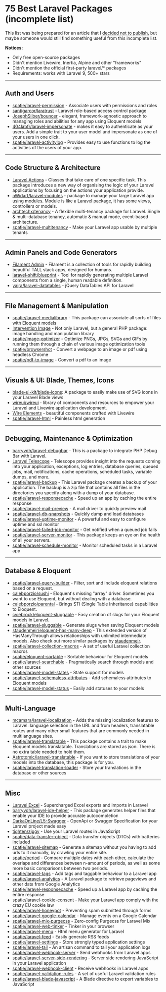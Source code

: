 # 75 Best Laravel Packages (incomplete list)

This list was being prepared for an article that I [decided not to publish](https://twitter.com/PovilasKorop/status/1533452909157003264), but maybe someone would still find something useful from this incomplete list.


**Notices:**

- Only free open-source packages
- Didn't mention Livewire, Inertia, Alpine and other "frameworks"
- Didn't mention the official first-party laravel/* packages
- Requirements: works with Laravel 9, 500+ stars


- - - - -

## Auth and Users

- [spatie/laravel-permission](https://github.com/spatie/laravel-permission) - Associate users with permissions and roles
- [santigarcor/laratrust](https://laratrust.santigarcor.me/) - Laravel role-based access control package
- [JosephSilber/bouncer](https://github.com/JosephSilber/bouncer) - elegant, framework-agnostic approach to managing roles and abilities for any app using Eloquent models
- [404labfr/laravel-impersonate](https://github.com/404labfr/laravel-impersonate) - makes it easy to authenticate as your users. Add a simple trait to your user model and impersonate as one of your users in one click.
- [spatie/laravel-activitylog](https://github.com/spatie/laravel-activitylog) - Provides easy to use functions to log the activities of the users of your app.

- - - - -

## Code Structure & Architecture

- [Laravel Actions](https://laravelactions.com/) - Classes that take care of one specific task. This package introduces a new way of organising the logic of your Laravel applications by focusing on the actions your application provide.
- [nWidart/laravel-modules](https://github.com/nWidart/laravel-modules) - package to manage your large Laravel app using modules. Module is like a Laravel package, it has some views, controllers or models.
- [archtechx/tenancy](https://tenancyforlaravel.com/) - A flexible multi-tenancy package for Laravel. Single & multi-database tenancy, automatic & manual mode, event-based architecture.
- [spatie/laravel-multitenancy](https://github.com/spatie/laravel-multitenancy) - Make your Laravel app usable by multiple tenants

- - - - -

## Admin Panels and Code Generators

- [Filament Admin](https://filamentphp.com/) - Filament is a collection of tools for rapidly building beautiful TALL stack apps, designed for humans.
- [laravel-shift/blueprint](https://github.com/laravel-shift/blueprint) - Tool for rapidly generating multiple Laravel components from a single, human readable definition.
- [yajra/laravel-datatables](https://github.com/yajra/laravel-datatables) - jQuery DataTables API for Laravel


- - - - -

## File Management & Manipulation

- [spatie/laravel-medialibrary](https://github.com/spatie/laravel-medialibrary) - This package can associate all sorts of files with Eloquent models
- [Intervention Image](https://image.intervention.io/v2) - Not only Laravel, but a general PHP package: image handling and manipulation library
- [spatie/image-optimizer](https://github.com/spatie/image-optimizer) - Optimize PNGs, JPGs, SVGs and GIFs by running them through a chain of various image optimization tools
- [spatie/browsershot](https://github.com/spatie/browsershot) - Convert a webpage to an image or pdf using headless Chrome
- [spatie/pdf-to-image](https://github.com/spatie/pdf-to-image) - Convert a pdf to an image

- - - - -

## Visuals & UI: Blade, Themes, Icons

- [blade-ui-kit/blade-icons](https://github.com/blade-ui-kit/blade-icons): A package to easily make use of SVG icons in your Laravel Blade views
- [wireui/wireui](https://github.com/wireui/wireui) - library of components and resources to empower your Laravel and Livewire application development.
- [Wire Elements](https://wire-elements.dev/) - beautiful components crafted with Livewire
- [spatie/laravel-html](https://github.com/spatie/laravel-html) - Painless html generation

- - - - -

## Debugging, Maintenance & Optimization

- [barryvdh/laravel-debugbar](https://github.com/barryvdh/laravel-debugbar) - This is a package to integrate PHP Debug Bar with Laravel.
- [Laravel Telescope](https://laravel.com/docs/9.x/telescope) - Telescope provides insight into the requests coming into your application, exceptions, log entries, database queries, queued jobs, mail, notifications, cache operations, scheduled tasks, variable dumps, and more.
- [spatie/laravel-backup](https://github.com/spatie/laravel-backup) - This Laravel package creates a backup of your application. The backup is a zip file that contains all files in the directories you specify along with a dump of your database.
- [spatie/laravel-responsecache](https://github.com/spatie/laravel-responsecache) - Speed up an app by caching the entire response
- [spatie/laravel-mail-preview](https://github.com/spatie/laravel-mail-preview) - A mail driver to quickly preview mail
- [spatie/laravel-db-snapshots](https://github.com/spatie/laravel-db-snapshots) - Quickly dump and load databases
- [spatie/laravel-uptime-monitor](https://github.com/spatie/laravel-uptime-monitor) - A powerful and easy to configure uptime and ssl monitor
- [spatie/laravel-failed-job-monitor](https://github.com/spatie/laravel-failed-job-monitor) - Get notified when a queued job fails
- [spatie/laravel-server-monitor](https://github.com/spatie/laravel-server-monitor) - This package keeps an eye on the health of all your servers.
- [spatie/laravel-schedule-monitor](https://github.com/spatie/laravel-schedule-monitor) - Monitor scheduled tasks in a Laravel app

- - - - -

## Database & Eloquent

- [spatie/laravel-query-builder](https://github.com/spatie/laravel-query-builder) - Filter, sort and include eloquent relations based on a request.
- [calebporzio/sushi](https://github.com/calebporzio/sushi) - Eloquent's missing "array" driver. Sometimes you want to use Eloquent, but without dealing with a database.
- [calebporzio/parental](https://github.com/calebporzio/parental) - Brings STI (Single Table Inheritance) capabilities to Eloquent.
- [cviebrock/eloquent-sluggable](https://github.com/cviebrock/eloquent-sluggable) - Easy creation of slugs for your Eloquent models in Laravel.
- [spatie/laravel-sluggable](https://github.com/spatie/laravel-sluggable) - Generate slugs when saving Eloquent models
- [staudenmeir/eloquent-has-many-deep](https://github.com/staudenmeir/eloquent-has-many-deep) - This extended version of HasManyThrough allows relationships with unlimited intermediate models. Also check out more similar packages by [staudenmeir](https://github.com/staudenmeir).
- [spatie/laravel-collection-macros](https://github.com/spatie/laravel-collection-macros) - A set of useful Laravel collection macros
- [spatie/eloquent-sortable](https://github.com/spatie/eloquent-sortable) - Sortable behaviour for Eloquent models
- [spatie/laravel-searchable](https://github.com/spatie/laravel-searchable) - Pragmatically search through models and other sources
- [spatie/laravel-model-states](https://github.com/spatie/laravel-model-states) - State support for models
- [spatie/laravel-schemaless-attributes](https://github.com/spatie/laravel-schemaless-attributes) - Add schemaless attributes to Eloquent models
- [spatie/laravel-model-status](https://github.com/spatie/laravel-model-status) - Easily add statuses to your models

- - - - -

## Multi-Language

- [mcamara/laravel-localization](https://github.com/mcamara/laravel-localization) - Adds the missing localization features to Laravel: language selection in the URL and from headers, translatable routes and many other small features that are commonly needed in multilanguage sites.
- [spatie/laravel-translatable](https://github.com/spatie/laravel-translatable) - This package contains a trait to make Eloquent models translatable. Translations are stored as json. There is no extra table needed to hold them.
- [Astrotomic/laravel-translatable](https://github.com/Astrotomic/laravel-translatable) - If you want to store translations of your models into the database, this package is for you.
- [spatie/laravel-translation-loader](https://github.com/spatie/laravel-translation-loader) - Store your translations in the database or other sources

- - - - -

## Misc

- [Laravel Excel](https://laravel-excel.com/) - Supercharged Excel exports and imports in Laravel
- [barryvdh/laravel-ide-helper](https://github.com/barryvdh/laravel-ide-helper) - This package generates helper files that enable your IDE to provide accurate autocompletion 
- [DarkaOnLine/L5-Swagger](https://github.com/DarkaOnLine/L5-Swagger) - OpenApi or Swagger Specification for your Laravel project made easy
- [tighten/ziggy](https://github.com/tighten/ziggy) - Use your Laravel routes in JavaScript
- [spatie/data-transfer-object](https://github.com/spatie/data-transfer-object) - Data transfer objects (DTOs) with batteries included
- [spatie/laravel-sitemap](https://github.com/spatie/laravel-sitemap) - Generate a sitemap without you having to add urls to it manually, by crawling your entire site.
- [spatie/period](https://github.com/spatie/period) - Compare multiple dates with each other, calculate the overlaps and differences between n-amount of periods, as well as some more basic comparisons between two periods.
- [spatie/laravel-tags](https://github.com/spatie/laravel-tags) - Add tags and taggable behaviour to a Laravel app
- [spatie/laravel-analytics](https://github.com/spatie/laravel-analytics) - A Laravel package to retrieve pageviews and other data from Google Analytics
- [spatie/laravel-responsecache](https://github.com/spatie/laravel-responsecache) - Speed up a Laravel app by caching the entire response
- [spatie/laravel-cookie-consent](https://github.com/spatie/laravel-cookie-consent) - Make your Laravel app comply with the crazy EU cookie law
- [spatie/laravel-honeypot](https://github.com/spatie/laravel-honeypot) - Preventing spam submitted through forms
- [spatie/laravel-google-calendar](https://github.com/spatie/laravel-google-calendar) - Manage events on a Google Calendar
- [spatie/laravel-mix-purgecss](https://github.com/spatie/laravel-mix-purgecss) - Zero-config Purgecss for Laravel Mix
- [spatie/laravel-web-tinker](https://github.com/spatie/laravel-web-tinker) - Tinker in your browser
- [spatie/laravel-menu](https://github.com/spatie/laravel-menu) - Html menu generator for Laravel
- [spatie/laravel-feed](https://github.com/spatie/laravel-feed) - Easily generate RSS feeds
- [spatie/laravel-settings](https://github.com/spatie/laravel-settings) - Store strongly typed application settings
- [spatie/laravel-tail](https://github.com/spatie/laravel-tail) - An artisan command to tail your application logs
- [spatie/laravel-webhook-server](https://github.com/spatie/laravel-webhook-server) - Send webhooks from Laravel apps
- [spatie/laravel-server-side-rendering](https://github.com/spatie/laravel-server-side-rendering) - Server side rendering JavaScript in your Laravel application
- [spatie/laravel-webhook-client](https://github.com/spatie/laravel-webhook-client) - Receive webhooks in Laravel apps
- [spatie/laravel-validation-rules](https://github.com/spatie/laravel-validation-rules) - A set of useful Laravel validation rules
- [spatie/laravel-blade-javascript](https://github.com/spatie/laravel-blade-javascript) - A Blade directive to export variables to JavaScript